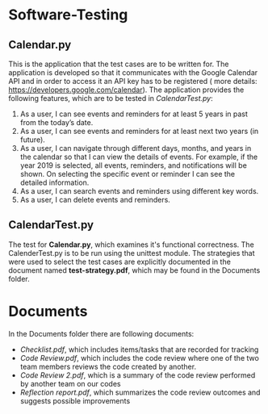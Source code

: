 # Software-Testing
## Calendar.py
This is the application that the test cases are to be written for. The application is developed so that it communicates with the Google Calendar API and in order to access it an API key has to be registered ( more details: https://developers.google.com/calendar).
The application provides the following features, which are to be tested in _CalendarTest.py_:
1. As a user, I can see events and reminders for at least 5 years in past from the today’s 
date.
2. As a user, I can see events and reminders for at least next two years (in future).
3. As a user, I can navigate through different days, months, and years in the calendar so 
that I can view the details of events. For example, if the year 2019 is selected, all 
events, reminders, and notifications will be shown. On selecting the specific event or
reminder I can see the detailed information.
4. As a user, I can search events and reminders using different key words.
5. As a user, I can delete events and reminders.


## CalendarTest.py
The test for __Calendar.py__, which examines it's functional correctness. The CalenderTest.py is to be run using the unittest module. The strategies that were used to select the test cases are explicitly documented in the document named __test-strategy.pdf__, which may be found in the Documents folder.


# Documents
In the Documents folder there are following documents:
- _Checklist.pdf_, which includes items/tasks that are recorded for tracking
- _Code Review.pdf_, which includes the code review where one of the two team members reviews the code created by another. 
- _Code Review 2.pdf_, which is a summary of the code review performed by another team on our codes
-  _Reflection report.pdf_, which summarizes the code review outcomes and suggests possible improvements
